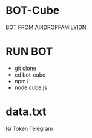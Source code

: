 # BOT-Cube
BOT FROM AIRDROPFAMILYIDN

# RUN BOT 
- git clone
- cd bot-cube
- npm i
- node cube.js

# data.txt
Isi Token Telegram
